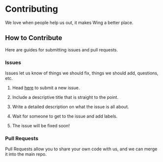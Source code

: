 # Contributing

We love when people help us out, it makes Wing a better place.


## How to Contribute

Here are guides for submitting issues and pull requests.

### Issues

Issues let us know of things we should fix, things we should add, questions, etc. 

1) Head [here](https://github.com/KingPixil/wing/issues/new) to submit a new issue.

2) Include a descriptive title that is straight to the point.

3) Write a detailed description on what the issue is all about.

4) Wait for someone to get to the issue and add labels.

5) The issue will be fixed soon!


### Pull Requests

Pull Requests allow you to share your own code with us, and we can merge it into the main repo.